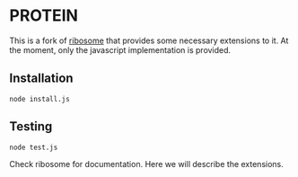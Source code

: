 PROTEIN
=======


This is a fork of [ribosome](https://github.com/sustrik/ribosome) that provides some necessary extensions to it.
At the moment, only the javascript implementation is provided.

## Installation

```
node install.js
```
## Testing

```
node test.js
```

Check ribosome for documentation. Here we will describe the extensions.


